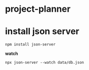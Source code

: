 # project-planner

# install json server

````
npm install json-server
````

**watch**

````
npx json-server --watch data/db.json
````